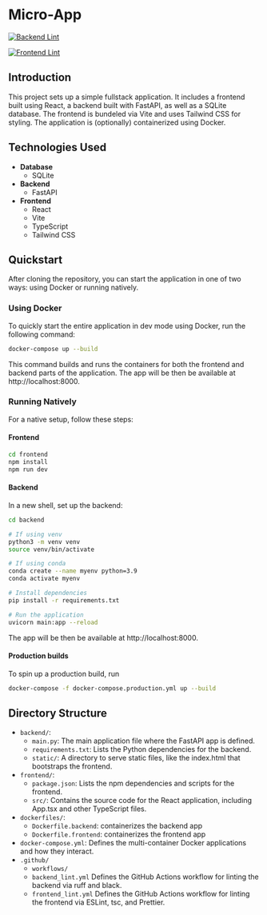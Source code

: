 # Micro-App

[![Backend Lint](https://github.com/nitro-bio/micro-app/actions/workflows/backend_lint.yml/badge.svg)](https://github.com/nitro-bio/micro-app/actions/workflows/backend_lint.yml)

[![Frontend Lint](https://github.com/nitro-bio/micro-app/actions/workflows/frontend_lint.yml/badge.svg)](https://github.com/nitro-bio/micro-app/actions/workflows/frontend_lint.yml)


## Introduction

This project sets up a simple fullstack application. It includes a frontend built using React, a backend built with FastAPI, as well as a SQLite database. The frontend is bundeled via Vite and uses Tailwind CSS for styling. The application is (optionally) containerized using Docker.

## Technologies Used

- **Database**
  - SQLite
- **Backend**
  - FastAPI
- **Frontend**
  - React
  - Vite
  - TypeScript
  - Tailwind CSS

## Quickstart

After cloning the repository, you can start the application in one of two ways: using Docker or running natively.

### Using Docker

To quickly start the entire application in dev mode using Docker, run the following command:

```bash
docker-compose up --build
```

This command builds and runs the containers for both the frontend and backend parts of the application. The app will be then be available at http://localhost:8000.

### Running Natively

For a native setup, follow these steps:

#### Frontend

```bash
cd frontend
npm install
npm run dev
```

#### Backend

In a new shell, set up the backend:

```bash
cd backend

# If using venv
python3 -m venv venv
source venv/bin/activate

# If using conda
conda create --name myenv python=3.9
conda activate myenv

# Install dependencies
pip install -r requirements.txt

# Run the application
uvicorn main:app --reload
```

The app will be then be available at http://localhost:8000.

#### Production builds

To spin up a production build, run
```bash
docker-compose -f docker-compose.production.yml up --build
```

## Directory Structure

- `backend/`:
  - `main.py`: The main application file where the FastAPI app is defined.
  - `requirements.txt`: Lists the Python dependencies for the backend.
  - `static/`: A directory to serve static files, like the index.html that bootstraps the frontend.
- `frontend/`:
  - `package.json`: Lists the npm dependencies and scripts for the frontend.
  - `src/`: Contains the source code for the React application, including App.tsx and other TypeScript files.
- `dockerfiles/`:
  - `Dockerfile.backend`: containerizes the backend app
  - `Dockerfile.frontend`: containerizes the frontend app
- `docker-compose.yml`: Defines the multi-container Docker applications and how they interact.
- `.github/`
  - `workflows/`
  - `backend_lint.yml` Defines the GitHub Actions workflow for linting the backend via ruff and black.
  - `frontend_lint.yml` Defines the GitHub Actions workflow for linting the frontend via ESLint, tsc, and Prettier.
